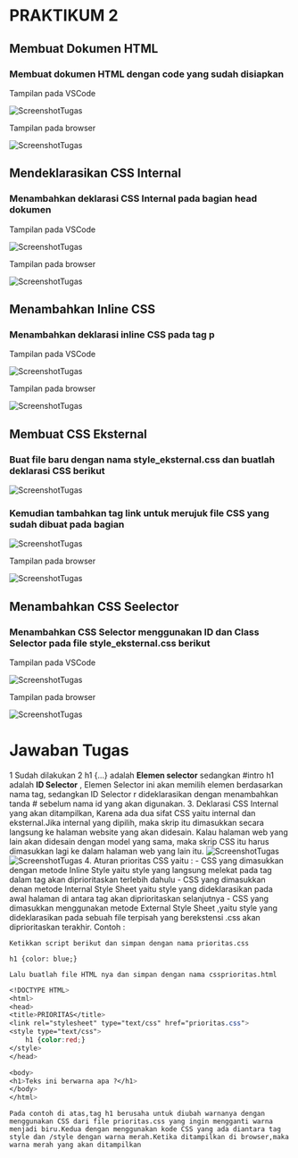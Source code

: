 # **PRAKTIKUM 2**
## **Membuat Dokumen HTML**
### **Membuat dokumen HTML dengan code yang sudah disiapkan**

Tampilan pada VSCode

![ScreenshotTugas](https://github.com/heynis10/Lab2Web/blob/master/ss1.png)

Tampilan pada browser

![ScreenshotTugas](https://github.com/heynis10/Lab2Web/blob/master/ss2.png)

## **Mendeklarasikan CSS Internal**
### **Menambahkan deklarasi CSS Internal pada bagian head dokumen**

Tampilan pada VSCode

![ScreenshotTugas](https://github.com/heynis10/Lab2Web/blob/master/ss3.png)

Tampilan pada browser

![ScreenshotTugas](https://github.com/heynis10/Lab2Web/blob/master/ss4.png)

## **Menambahkan Inline CSS**
### **Menambahkan deklarasi inline CSS pada tag p**

Tampilan pada VSCode

![ScreenshotTugas](https://github.com/heynis10/Lab2Web/blob/master/ss5.png)

Tampilan pada browser

![ScreenshotTugas](https://github.com/heynis10/Lab2Web/blob/master/ss6.png)

## **Membuat CSS Eksternal**
### **Buat file baru dengan nama style_eksternal.css dan buatlah deklarasi CSS berikut**
![ScreenshotTugas](https://github.com/heynis10/Lab2Web/blob/master/ss7.png)
### **Kemudian tambahkan tag link untuk merujuk file CSS yang sudah dibuat pada bagian <head>**
![ScreenshotTugas](https://github.com/heynis10/Lab2Web/blob/master/ss8.png)

Tampilan pada browser

![ScreenshotTugas](https://github.com/heynis10/Lab2Web/blob/master/ss9.png)

## **Menambahkan CSS Seelector**
### **Menambahkan CSS Selector menggunakan ID dan Class Selector pada file style_eksternal.css berikut**

Tampilan pada VSCode

![ScreenshotTugas](https://github.com/heynis10/Lab2Web/blob/master/ss10.png)

Tampilan pada browser

![ScreenshotTugas](https://github.com/heynis10/Lab2Web/blob/master/ss11.png)

# Jawaban Tugas
1 Sudah dilakukan
2 h1 {...} adalah **Elemen selector** sedangkan #intro h1 adalah **ID Selector** , Elemen Selector ini akan memilih elemen berdasarkan nama tag, sedangkan ID Selector r dideklarasikan dengan menambahkan tanda # sebelum nama id yang akan digunakan.
3. Deklarasi CSS Internal yang akan ditampilkan, Karena ada dua sifat CSS yaitu internal dan eksternal.Jika internal yang dipilih, maka skrip itu dimasukkan secara langsung ke halaman website yang akan didesain. Kalau halaman web yang lain akan didesain dengan model yang sama, maka skrip CSS itu harus dimasukkan lagi ke dalam halaman web yang lain itu.
![ScreenshotTugas](https://github.com/heynis10/Lab2Web/blob/master/ss12.png)
![ScreenshotTugas](https://github.com/heynis10/Lab2Web/blob/master/ss13.png)
4. Aturan prioritas CSS yaitu : 
	- CSS yang dimasukkan dengan metode Inline Style yaitu style yang langsung melekat pada tag dalam tag <body> akan diprioritaskan terlebih dahulu
	- CSS yang dimasukkan denan metode Internal Style Sheet yaitu style yang dideklarasikan pada awal halaman di antara tag <style> dan </style> akan diprioritaskan selanjutnya
	- CSS yang dimasukkan menggunakan metode External Style Sheet ,yaitu style yang dideklarasikan pada sebuah file terpisah yang berekstensi .css akan diprioritaskan terakhir.
Contoh :

	Ketikkan script berikut dan simpan dengan nama prioritas.css 
```
h1 {color: blue;}
```
	Lalu buatlah file HTML nya dan simpan dengan nama cssprioritas.html
```CSS
<!DOCTYPE HTML>
<html>
<head>
<title>PRIORITAS</title>
<link rel="stylesheet" type="text/css" href="prioritas.css">
<style type="text/css">
	h1 {color:red;}
</style>
</head>

<body>
<h1>Teks ini berwarna apa ?</h1>
</body>
</html>
```
	Pada contoh di atas,tag h1 berusaha untuk diubah warnanya dengan menggunakan CSS dari file prioritas.css yang ingin mengganti warna menjadi biru.Kedua dengan menggunakan kode CSS yang ada diantara tag style dan /style dengan warna merah.Ketika ditampilkan di browser,maka warna merah yang akan ditampilkan
